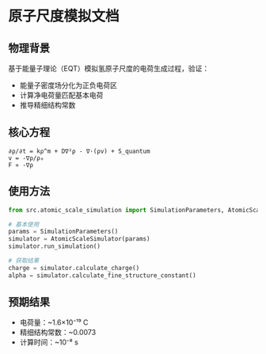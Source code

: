 # 原子尺度模拟文档

## 物理背景
基于能量子理论（EQT）模拟氢原子尺度的电荷生成过程，验证：
- 能量子密度场分化为正负电荷区
- 计算净电荷量匹配基本电荷
- 推导精细结构常数

## 核心方程
```
∂ρ/∂t = kρ^m + D∇²ρ - ∇·(ρv) + S_quantum
v = -∇ρ/ρ₀
F ∝ -∇ρ
```

## 使用方法
```python
from src.atomic_scale_simulation import SimulationParameters, AtomicScaleSimulator

# 基本使用
params = SimulationParameters()
simulator = AtomicScaleSimulator(params)
simulator.run_simulation()

# 获取结果
charge = simulator.calculate_charge()
alpha = simulator.calculate_fine_structure_constant()
```

## 预期结果
- 电荷量：~1.6×10⁻¹⁹ C
- 精细结构常数：~0.0073
- 计算时间：~10⁻⁸ s
